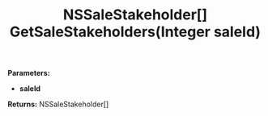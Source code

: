﻿---
uid: crmscript_ref_NSSaleAgent_GetSaleStakeholders
title: NSSaleStakeholder[] GetSaleStakeholders(Integer saleId)
intellisense: NSSaleAgent.GetSaleStakeholders
keywords: NSSaleAgent, GetSaleStakeholders
so.topic: reference
---



**Parameters:**
 - **saleId** 

**Returns:** NSSaleStakeholder[]